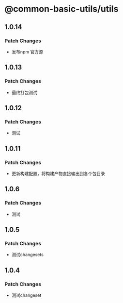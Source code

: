 # @common-basic-utils/utils

## 1.0.14

### Patch Changes

- 发布npm 官方源

## 1.0.13

### Patch Changes

- 最终打包测试

## 1.0.12

### Patch Changes

- 测试

## 1.0.11

### Patch Changes

- 更新构建配置，将构建产物直接输出到各个包目录

## 1.0.6

### Patch Changes

- 测试

## 1.0.5

### Patch Changes

- 测试changesets

## 1.0.4

### Patch Changes

- 测试changeset
